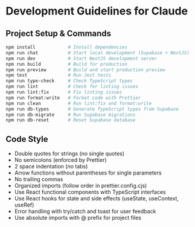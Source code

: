 # Development Guidelines for Claude

## Project Setup & Commands
```bash
npm install            # Install dependencies
npm run chat           # Start local development (Supabase + NextJS)
npm run dev            # Start NextJS development server
npm run build          # Build for production
npm run preview        # Build and start production preview
npm test               # Run Jest tests
npm run type-check     # Check TypeScript types
npm run lint           # Check for linting issues
npm run lint:fix       # Fix linting issues
npm run format:write   # Format code with Prettier
npm run clean          # Run lint:fix and format:write
npm run db-types       # Generate TypeScript types from Supabase
npm run db-migrate     # Run Supabase migrations
npm run db-reset       # Reset Supabase database
```

## Code Style
- Double quotes for strings (no single quotes)
- No semicolons (enforced by Prettier)
- 2 space indentation (no tabs)
- Arrow functions without parentheses for single parameters
- No trailing commas
- Organized imports (follow order in prettier.config.cjs)
- Use React functional components with TypeScript interfaces
- Use React hooks for state and side effects (useState, useContext, useRef)
- Error handling with try/catch and toast for user feedback
- Use absolute imports with @ prefix for project files